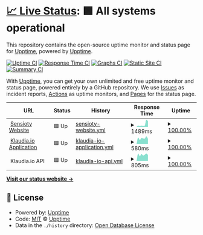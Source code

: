 # [📈 Live Status](https://status.sensioty.ch): <!--live status--> **🟩 All systems operational**

This repository contains the open-source uptime monitor and status page for [Upptime](https://upptime.js.org), powered by [Upptime](https://github.com/upptime/upptime).

[![Uptime CI](https://github.com/sensioty/upptime/workflows/Uptime%20CI/badge.svg)](https://github.com/sensioty/upptime/actions?query=workflow%3A%22Uptime+CI%22)
[![Response Time CI](https://github.com/sensioty/upptime/workflows/Response%20Time%20CI/badge.svg)](https://github.com/sensioty/upptime/actions?query=workflow%3A%22Response+Time+CI%22)
[![Graphs CI](https://github.com/sensioty/upptime/workflows/Graphs%20CI/badge.svg)](https://github.com/sensioty/upptime/actions?query=workflow%3A%22Graphs+CI%22)
[![Static Site CI](https://github.com/sensioty/upptime/workflows/Static%20Site%20CI/badge.svg)](https://github.com/sensioty/upptime/actions?query=workflow%3A%22Static+Site+CI%22)
[![Summary CI](https://github.com/sensioty/upptime/workflows/Summary%20CI/badge.svg)](https://github.com/sensioty/upptime/actions?query=workflow%3A%22Summary+CI%22)

With [Upptime](https://upptime.js.org), you can get your own unlimited and free uptime monitor and status page, powered entirely by a GitHub repository. We use [Issues](https://github.com/upptime/upptime/issues) as incident reports, [Actions](https://github.com/sensioty/upptime/actions) as uptime monitors, and [Pages](https://status.sensioty.ch) for the status page.

<!--start: status pages-->
<!-- This summary is generated by Upptime (https://github.com/upptime/upptime) -->
<!-- Do not edit this manually, your changes will be overwritten -->
<!-- prettier-ignore -->
| URL | Status | History | Response Time | Uptime |
| --- | ------ | ------- | ------------- | ------ |
| <img alt="" src="https://www.sensioty.ch/wp-content/uploads/2020/09/Favicon_32.png" height="13"> [Sensioty Website](https://www.sensioty.ch) | 🟩 Up | [sensioty-website.yml](https://github.com/sensioty/upptime/commits/HEAD/history/sensioty-website.yml) | <details><summary><img alt="Response time graph" src="./graphs/sensioty-website/response-time-week.png" height="20"> 1489ms</summary><br><a href="https://status.sensioty.ch/history/sensioty-website"><img alt="Response time 1709" src="https://img.shields.io/endpoint?url=https%3A%2F%2Fraw.githubusercontent.com%2Fsensioty%2Fupptime%2FHEAD%2Fapi%2Fsensioty-website%2Fresponse-time.json"></a><br><a href="https://status.sensioty.ch/history/sensioty-website"><img alt="24-hour response time 3388" src="https://img.shields.io/endpoint?url=https%3A%2F%2Fraw.githubusercontent.com%2Fsensioty%2Fupptime%2FHEAD%2Fapi%2Fsensioty-website%2Fresponse-time-day.json"></a><br><a href="https://status.sensioty.ch/history/sensioty-website"><img alt="7-day response time 1489" src="https://img.shields.io/endpoint?url=https%3A%2F%2Fraw.githubusercontent.com%2Fsensioty%2Fupptime%2FHEAD%2Fapi%2Fsensioty-website%2Fresponse-time-week.json"></a><br><a href="https://status.sensioty.ch/history/sensioty-website"><img alt="30-day response time 1274" src="https://img.shields.io/endpoint?url=https%3A%2F%2Fraw.githubusercontent.com%2Fsensioty%2Fupptime%2FHEAD%2Fapi%2Fsensioty-website%2Fresponse-time-month.json"></a><br><a href="https://status.sensioty.ch/history/sensioty-website"><img alt="1-year response time 1709" src="https://img.shields.io/endpoint?url=https%3A%2F%2Fraw.githubusercontent.com%2Fsensioty%2Fupptime%2FHEAD%2Fapi%2Fsensioty-website%2Fresponse-time-year.json"></a></details> | <details><summary><a href="https://status.sensioty.ch/history/sensioty-website">100.00%</a></summary><a href="https://status.sensioty.ch/history/sensioty-website"><img alt="All-time uptime 99.90%" src="https://img.shields.io/endpoint?url=https%3A%2F%2Fraw.githubusercontent.com%2Fsensioty%2Fupptime%2FHEAD%2Fapi%2Fsensioty-website%2Fuptime.json"></a><br><a href="https://status.sensioty.ch/history/sensioty-website"><img alt="24-hour uptime 100.00%" src="https://img.shields.io/endpoint?url=https%3A%2F%2Fraw.githubusercontent.com%2Fsensioty%2Fupptime%2FHEAD%2Fapi%2Fsensioty-website%2Fuptime-day.json"></a><br><a href="https://status.sensioty.ch/history/sensioty-website"><img alt="7-day uptime 100.00%" src="https://img.shields.io/endpoint?url=https%3A%2F%2Fraw.githubusercontent.com%2Fsensioty%2Fupptime%2FHEAD%2Fapi%2Fsensioty-website%2Fuptime-week.json"></a><br><a href="https://status.sensioty.ch/history/sensioty-website"><img alt="30-day uptime 100.00%" src="https://img.shields.io/endpoint?url=https%3A%2F%2Fraw.githubusercontent.com%2Fsensioty%2Fupptime%2FHEAD%2Fapi%2Fsensioty-website%2Fuptime-month.json"></a><br><a href="https://status.sensioty.ch/history/sensioty-website"><img alt="1-year uptime 99.90%" src="https://img.shields.io/endpoint?url=https%3A%2F%2Fraw.githubusercontent.com%2Fsensioty%2Fupptime%2FHEAD%2Fapi%2Fsensioty-website%2Fuptime-year.json"></a></details>
| <img alt="" src="https://app.klaudia.io/de/assets/favicon-32x32.png" height="13"> [Klaudia.io Application](https://app.klaudia.io) | 🟩 Up | [klaudia-io-application.yml](https://github.com/sensioty/upptime/commits/HEAD/history/klaudia-io-application.yml) | <details><summary><img alt="Response time graph" src="./graphs/klaudia-io-application/response-time-week.png" height="20"> 580ms</summary><br><a href="https://status.sensioty.ch/history/klaudia-io-application"><img alt="Response time 523" src="https://img.shields.io/endpoint?url=https%3A%2F%2Fraw.githubusercontent.com%2Fsensioty%2Fupptime%2FHEAD%2Fapi%2Fklaudia-io-application%2Fresponse-time.json"></a><br><a href="https://status.sensioty.ch/history/klaudia-io-application"><img alt="24-hour response time 519" src="https://img.shields.io/endpoint?url=https%3A%2F%2Fraw.githubusercontent.com%2Fsensioty%2Fupptime%2FHEAD%2Fapi%2Fklaudia-io-application%2Fresponse-time-day.json"></a><br><a href="https://status.sensioty.ch/history/klaudia-io-application"><img alt="7-day response time 580" src="https://img.shields.io/endpoint?url=https%3A%2F%2Fraw.githubusercontent.com%2Fsensioty%2Fupptime%2FHEAD%2Fapi%2Fklaudia-io-application%2Fresponse-time-week.json"></a><br><a href="https://status.sensioty.ch/history/klaudia-io-application"><img alt="30-day response time 546" src="https://img.shields.io/endpoint?url=https%3A%2F%2Fraw.githubusercontent.com%2Fsensioty%2Fupptime%2FHEAD%2Fapi%2Fklaudia-io-application%2Fresponse-time-month.json"></a><br><a href="https://status.sensioty.ch/history/klaudia-io-application"><img alt="1-year response time 523" src="https://img.shields.io/endpoint?url=https%3A%2F%2Fraw.githubusercontent.com%2Fsensioty%2Fupptime%2FHEAD%2Fapi%2Fklaudia-io-application%2Fresponse-time-year.json"></a></details> | <details><summary><a href="https://status.sensioty.ch/history/klaudia-io-application">100.00%</a></summary><a href="https://status.sensioty.ch/history/klaudia-io-application"><img alt="All-time uptime 97.35%" src="https://img.shields.io/endpoint?url=https%3A%2F%2Fraw.githubusercontent.com%2Fsensioty%2Fupptime%2FHEAD%2Fapi%2Fklaudia-io-application%2Fuptime.json"></a><br><a href="https://status.sensioty.ch/history/klaudia-io-application"><img alt="24-hour uptime 100.00%" src="https://img.shields.io/endpoint?url=https%3A%2F%2Fraw.githubusercontent.com%2Fsensioty%2Fupptime%2FHEAD%2Fapi%2Fklaudia-io-application%2Fuptime-day.json"></a><br><a href="https://status.sensioty.ch/history/klaudia-io-application"><img alt="7-day uptime 100.00%" src="https://img.shields.io/endpoint?url=https%3A%2F%2Fraw.githubusercontent.com%2Fsensioty%2Fupptime%2FHEAD%2Fapi%2Fklaudia-io-application%2Fuptime-week.json"></a><br><a href="https://status.sensioty.ch/history/klaudia-io-application"><img alt="30-day uptime 100.00%" src="https://img.shields.io/endpoint?url=https%3A%2F%2Fraw.githubusercontent.com%2Fsensioty%2Fupptime%2FHEAD%2Fapi%2Fklaudia-io-application%2Fuptime-month.json"></a><br><a href="https://status.sensioty.ch/history/klaudia-io-application"><img alt="1-year uptime 97.35%" src="https://img.shields.io/endpoint?url=https%3A%2F%2Fraw.githubusercontent.com%2Fsensioty%2Fupptime%2FHEAD%2Fapi%2Fklaudia-io-application%2Fuptime-year.json"></a></details>
| <img alt="" src="https://app.klaudia.io/de/assets/favicon-32x32.png" height="13"> Klaudia.io API | 🟩 Up | [klaudia-io-api.yml](https://github.com/sensioty/upptime/commits/HEAD/history/klaudia-io-api.yml) | <details><summary><img alt="Response time graph" src="./graphs/klaudia-io-api/response-time-week.png" height="20"> 805ms</summary><br><a href="https://status.sensioty.ch/history/klaudia-io-api"><img alt="Response time 799" src="https://img.shields.io/endpoint?url=https%3A%2F%2Fraw.githubusercontent.com%2Fsensioty%2Fupptime%2FHEAD%2Fapi%2Fklaudia-io-api%2Fresponse-time.json"></a><br><a href="https://status.sensioty.ch/history/klaudia-io-api"><img alt="24-hour response time 773" src="https://img.shields.io/endpoint?url=https%3A%2F%2Fraw.githubusercontent.com%2Fsensioty%2Fupptime%2FHEAD%2Fapi%2Fklaudia-io-api%2Fresponse-time-day.json"></a><br><a href="https://status.sensioty.ch/history/klaudia-io-api"><img alt="7-day response time 805" src="https://img.shields.io/endpoint?url=https%3A%2F%2Fraw.githubusercontent.com%2Fsensioty%2Fupptime%2FHEAD%2Fapi%2Fklaudia-io-api%2Fresponse-time-week.json"></a><br><a href="https://status.sensioty.ch/history/klaudia-io-api"><img alt="30-day response time 773" src="https://img.shields.io/endpoint?url=https%3A%2F%2Fraw.githubusercontent.com%2Fsensioty%2Fupptime%2FHEAD%2Fapi%2Fklaudia-io-api%2Fresponse-time-month.json"></a><br><a href="https://status.sensioty.ch/history/klaudia-io-api"><img alt="1-year response time 799" src="https://img.shields.io/endpoint?url=https%3A%2F%2Fraw.githubusercontent.com%2Fsensioty%2Fupptime%2FHEAD%2Fapi%2Fklaudia-io-api%2Fresponse-time-year.json"></a></details> | <details><summary><a href="https://status.sensioty.ch/history/klaudia-io-api">100.00%</a></summary><a href="https://status.sensioty.ch/history/klaudia-io-api"><img alt="All-time uptime 91.49%" src="https://img.shields.io/endpoint?url=https%3A%2F%2Fraw.githubusercontent.com%2Fsensioty%2Fupptime%2FHEAD%2Fapi%2Fklaudia-io-api%2Fuptime.json"></a><br><a href="https://status.sensioty.ch/history/klaudia-io-api"><img alt="24-hour uptime 100.00%" src="https://img.shields.io/endpoint?url=https%3A%2F%2Fraw.githubusercontent.com%2Fsensioty%2Fupptime%2FHEAD%2Fapi%2Fklaudia-io-api%2Fuptime-day.json"></a><br><a href="https://status.sensioty.ch/history/klaudia-io-api"><img alt="7-day uptime 100.00%" src="https://img.shields.io/endpoint?url=https%3A%2F%2Fraw.githubusercontent.com%2Fsensioty%2Fupptime%2FHEAD%2Fapi%2Fklaudia-io-api%2Fuptime-week.json"></a><br><a href="https://status.sensioty.ch/history/klaudia-io-api"><img alt="30-day uptime 100.00%" src="https://img.shields.io/endpoint?url=https%3A%2F%2Fraw.githubusercontent.com%2Fsensioty%2Fupptime%2FHEAD%2Fapi%2Fklaudia-io-api%2Fuptime-month.json"></a><br><a href="https://status.sensioty.ch/history/klaudia-io-api"><img alt="1-year uptime 91.49%" src="https://img.shields.io/endpoint?url=https%3A%2F%2Fraw.githubusercontent.com%2Fsensioty%2Fupptime%2FHEAD%2Fapi%2Fklaudia-io-api%2Fuptime-year.json"></a></details>

<!--end: status pages-->

[**Visit our status website →**](https://status.sensioty.ch)

## 📄 License

- Powered by: [Upptime](https://github.com/upptime/upptime)
- Code: [MIT](./LICENSE) © [Upptime](https://upptime.js.org)
- Data in the `./history` directory: [Open Database License](https://opendatacommons.org/licenses/odbl/1-0/)
